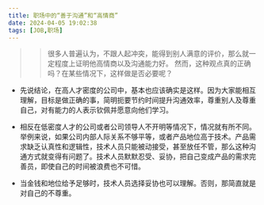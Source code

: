 ```yaml
---
title: 职场中的“善于沟通”和“高情商”
date: 2024-04-05 19:02:38
tags: [JOB,职场]
---
```


>> 很多人普遍认为，不跟人起冲突，能得到别人满意的评价，那么就一定程度上证明他高情商以及沟通能力好。
>> 然而，这种观点真的正确吗？在某些情况下，这样做是否必要呢？

+ 先说结论，在高人才密度的公司中，基本也应该确实是这样。因为大家能相互理解，目标是做正确的事，简明扼要节约时间提升沟通效率，尊重别人及尊重自己，对有能力的人表示钦佩并愿意向他们学习。

+ 相反在低密度人才的公司或者公司领导人不开明等情况下，情况就有所不同。举例来说，如果公司内部人际关系不够平等，或者产品地位高于技术。产品需求缺乏认真性和逻辑性，技术人员只能被动接受，甚至放任不管，那么这种沟通方式就变得有问题了。技术人员默默忍受、妥协，把自己变成产品的需求完善员，即使自己的时间被浪费也不可惜。

+ 当金钱和地位给予足够时，技术人员选择妥协也可以理解。否则，那简直就是对自己的不尊重。



